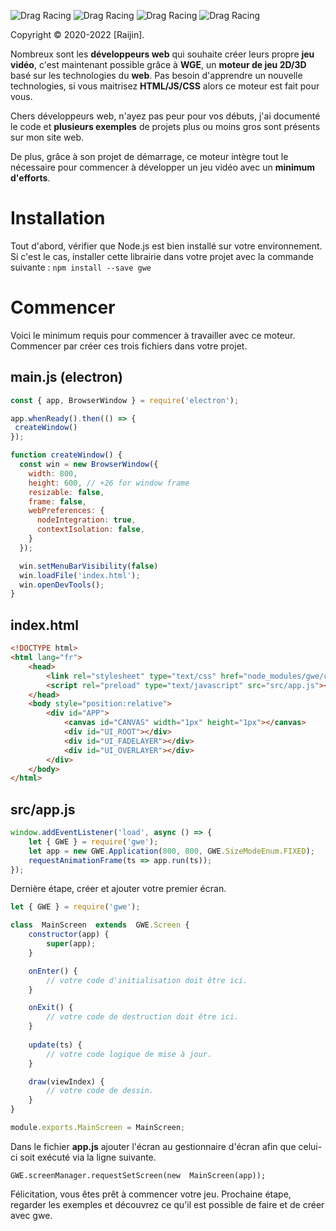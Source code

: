 ![Drag Racing](https://img.shields.io/badge/lang-javascript-f39f37) ![Drag Racing](https://img.shields.io/badge/npm-v0.0.4-blue) ![Drag Racing](https://img.shields.io/badge/release-v0.0.4-blue) ![Drag Racing](https://img.shields.io/badge/dependencies-electron-brightgreen) 

Copyright © 2020-2022 [Raijin].

Nombreux sont les **développeurs web** qui souhaite créer leurs propre **jeu vidéo**, c'est maintenant possible grâce à **WGE**, un **moteur de jeu 2D/3D** basé sur les technologies du **web**.
Pas besoin d'apprendre un nouvelle technologies, si vous maitrisez **HTML/JS/CSS** alors ce moteur est fait pour vous.

Chers développeurs web, n'ayez pas peur pour vos débuts, j'ai documenté le code et **plusieurs exemples** de projets plus ou moins gros sont présents sur mon site web.

De plus, grâce à son projet de démarrage, ce moteur intègre tout le nécessaire pour commencer à développer un jeu vidéo avec un **minimum d'efforts**.

# Installation
Tout d'abord, vérifier que Node.js est bien installé sur votre environnement.
Si c'est le cas, installer cette librairie dans votre projet avec la commande suivante : ```npm install --save gwe```

# Commencer
Voici le minimum requis pour commencer à travailler avec ce moteur.
Commencer par créer ces trois fichiers dans votre projet.

## main.js (electron)
```js
const { app, BrowserWindow } = require('electron');

app.whenReady().then(() => {
 createWindow()
});

function createWindow() {
  const win = new BrowserWindow({
    width: 800,
    height: 600, // +26 for window frame
    resizable: false,
    frame: false,
    webPreferences: {
      nodeIntegration: true,
      contextIsolation: false,
    }
  });

  win.setMenuBarVisibility(false)
  win.loadFile('index.html');
  win.openDevTools();
}
```

## index.html
```html
<!DOCTYPE html>
<html lang="fr">
	<head>
		<link rel="stylesheet" type="text/css" href="node_modules/gwe/core.css" />
		<script rel="preload" type="text/javascript" src="src/app.js"></script>
	</head>
	<body style="position:relative">
		<div id="APP">
			<canvas id="CANVAS" width="1px" height="1px"></canvas>
			<div id="UI_ROOT"></div>
			<div id="UI_FADELAYER"></div>
			<div id="UI_OVERLAYER"></div>
		</div>
	</body>
</html>
```

## src/app.js
```js
window.addEventListener('load', async () => {
	let { GWE } = require('gwe');
	let app = new GWE.Application(800, 800, GWE.SizeModeEnum.FIXED);
	requestAnimationFrame(ts => app.run(ts));
});
```

Dernière étape, créer et ajouter votre premier écran.
```js
let { GWE } = require('gwe');

class  MainScreen  extends  GWE.Screen {
	constructor(app) {
		super(app);
	}

	onEnter() {
		// votre code d'initialisation doit être ici.
	}

	onExit() {
		// votre code de destruction doit être ici.
	}
	
	update(ts) {
		// votre code logique de mise à jour.
	}

	draw(viewIndex) {
		// votre code de dessin.
	}
}

module.exports.MainScreen = MainScreen;
```
Dans le fichier **app.js** ajouter l'écran au gestionnaire d'écran afin que celui-ci soit exécuté via la ligne suivante.

```GWE.screenManager.requestSetScreen(new  MainScreen(app));```

Félicitation, vous êtes prêt à commencer votre jeu.
Prochaine étape, regarder les exemples et découvrez ce qu'il est possible de faire et de créer avec gwe.
